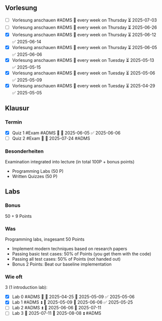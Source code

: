 ## Vorlesung
- [ ] Vorlesung anschauen #ADMS 🔁 every week on Thursday ⏳ 2025-07-03
- [ ] Vorlesung anschauen #ADMS 🔁 every week on Thursday ⏳ 2025-06-26
- [x] Vorlesung anschauen #ADMS 🔁 every week on Thursday ⏳ 2025-06-12 ✅ 2025-06-14
- [x] Vorlesung anschauen #ADMS 🔁 every week on Thursday ⏳ 2025-06-05 ✅ 2025-06-06
- [x] Vorlesung anschauen #ADMS 🔁 every week on Tuesday ⏳ 2025-05-13 ✅ 2025-05-15
- [x] Vorlesung anschauen #ADMS 🔁 every week on Tuesday ⏳ 2025-05-06 ✅ 2025-05-09
- [x] Vorlesung anschauen #ADMS 🔁 every week on Tuesday ⏳ 2025-04-29 ✅ 2025-05-05
## Klausur
### Termin
- [x] Quiz 1 #Exam #ADMS 🔺 🛫 2025-06-05 ✅ 2025-06-06
- [ ] Quiz 2 #Exam 🔺 🛫 2025-07-24 #ADMS 

### Besonderheiten
Examination integrated into lecture (in total 100P + bonus points)
-  Programming Labs (50 P)
-  Written Quizzes (50 P)
## Labs
### Bonus
50 + 9 Points

### Was
Programming labs, insgesamt 50 Points
-  Implement modern techniques based on research papers
-  Passing basic test cases: 50% of Points (you get them with the code)
- Passing all test cases: 50% of Points (not handed out)
- Bonus 2 Points: Beat our baseline implementation

### Wie oft
3 (1 introduction lab):
- [x] Lab 0 #ADMS 🔼 🛫 2025-04-25 📅 2025-05-09 ✅ 2025-05-06
- [x] Lab 1 #ADMS ⏫ 🛫 2025-05-09 📅 2025-06-06 ✅ 2025-05-25
- [ ] Lab 2 #ADMS ⏫ 🛫 2025-06-06 📅 2025-07-11
- [ ] Lab 3 🛫  2025-07-11 📅 2025-08-08 ⏫ #ADMS